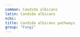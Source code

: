 ```yaml
---
common: Candida albicans
latin: Candida albicans
ncbi: 
title: Candida albicans pathways
group: "Fungi"
---
```

